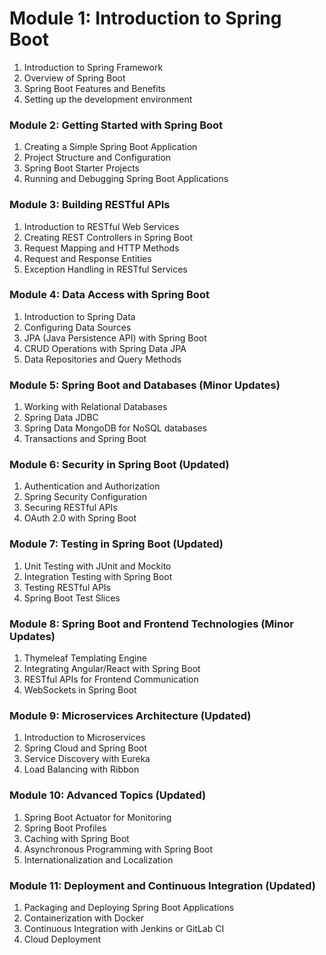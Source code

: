 # Module 1: Introduction to Spring Boot
1. Introduction to Spring Framework
2. Overview of Spring Boot
3. Spring Boot Features and Benefits
4. Setting up the development environment

### Module 2: Getting Started with Spring Boot
1. Creating a Simple Spring Boot Application
2. Project Structure and Configuration
3. Spring Boot Starter Projects
4. Running and Debugging Spring Boot Applications

### Module 3: Building RESTful APIs
1. Introduction to RESTful Web Services
2. Creating REST Controllers in Spring Boot
3. Request Mapping and HTTP Methods
4. Request and Response Entities
5. Exception Handling in RESTful Services

### Module 4: Data Access with Spring Boot
1. Introduction to Spring Data
2. Configuring Data Sources
3. JPA (Java Persistence API) with Spring Boot
4. CRUD Operations with Spring Data JPA
5. Data Repositories and Query Methods

### Module 5: Spring Boot and Databases (Minor Updates)
1. Working with Relational Databases
2. Spring Data JDBC
3. Spring Data MongoDB for NoSQL databases
4. Transactions and Spring Boot

### Module 6: Security in Spring Boot (Updated)
1. Authentication and Authorization
2. Spring Security Configuration
3. Securing RESTful APIs
4. OAuth 2.0 with Spring Boot

### Module 7: Testing in Spring Boot (Updated)
1. Unit Testing with JUnit and Mockito
2. Integration Testing with Spring Boot
3. Testing RESTful APIs
4. Spring Boot Test Slices

### Module 8: Spring Boot and Frontend Technologies (Minor Updates)
1. Thymeleaf Templating Engine
2. Integrating Angular/React with Spring Boot
3. RESTful APIs for Frontend Communication
4. WebSockets in Spring Boot

### Module 9: Microservices Architecture (Updated)
1. Introduction to Microservices
2. Spring Cloud and Spring Boot
3. Service Discovery with Eureka
4. Load Balancing with Ribbon

### Module 10: Advanced Topics (Updated)
1. Spring Boot Actuator for Monitoring
2. Spring Boot Profiles
3. Caching with Spring Boot
4. Asynchronous Programming with Spring Boot
5. Internationalization and Localization

### Module 11: Deployment and Continuous Integration (Updated)
1. Packaging and Deploying Spring Boot Applications
2. Containerization with Docker
3. Continuous Integration with Jenkins or GitLab CI
4. Cloud Deployment